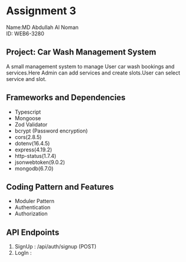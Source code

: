 # Assignment 3

Name:MD Abdullah Al Noman <br>
ID: WEB6-3280 <br>

## Project: Car Wash Management System

<p>A small management system to manage User car wash bookings and services.Here Admin can add services and create slots.User can select service and slot.</p>

## Frameworks and Dependencies

<ul>
    <li>Typescript</li>
    <li>Mongoose</li>
    <li>Zod Validator</li>
    <li>bcrypt (Password encryption)</li>
    <li>cors(2.8.5)</li>
    <li>dotenv(16.4.5)</li>
    <li>express(4.19.2)</li>
    <li>http-status(1.7.4)</li>
    <li>jsonwebtoken(9.0.2)</li>
    <li>mongodb(6.7.0)</li>
</ul>

## Coding Pattern and Features

<ul>
    <li>Moduler Pattern</li>
    <li>Authentication</li>
    <li>Authorization</li>
</ul>

## API Endpoints

1. SignUp : /api/auth/signup (POST)
2. LogIn :
